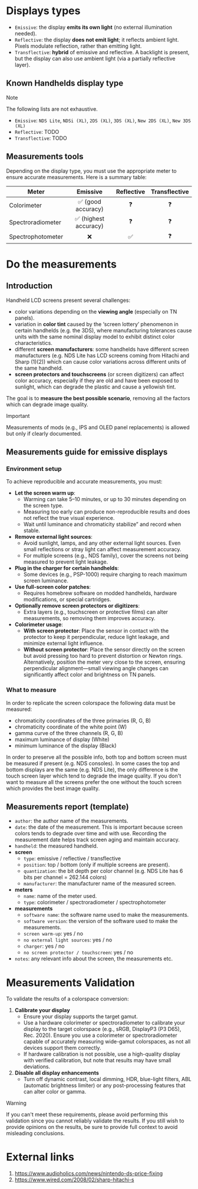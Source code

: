 # Displays types

- `Emissive`: the display **emits its own light** (no external illumination needed).
- `Reflective`: the display **does not emit light**; it reflects ambient light. Pixels modulate reflection, rather than emitting light.
- `Transflective`: **hybrid** of emissive and reflective. A backlight is present, but the display can also use ambient light (via a partially reflective layer).

## Known Handhelds display type

> [!NOTE]
> The following lists are not exhaustive.

- `Emissive`: `NDS Lite`, `NDSi (XL)`, `2DS (XL)`, `3DS (XL)`, `New 2DS (XL)`, `New 3DS (XL)`
- `Reflective`: TODO
- `Transflective`: TODO

## Measurements tools

Depending on the display type, you must use the appropriate meter to ensure accurate measurements. Here is a summary table:

| Meter  | Emissive | Reflective | Transflective |
| ------------- | :-------------: | :-------------: | :-------------: | 
| Colorimeter        | ✅ (good accuracy) | ❓ | ❓ |
| Spectroradiometer  | ✅ (highest accuracy) | ❓ | ❓ |
| Spectrophotometer  | ❌ | ✅ | ❓ |

# Do the measurements

## Introduction

Handheld LCD screens present several challenges:
- color variations depending on the **viewing angle** (especially on TN panels).
- variation in **color tint** caused by the ‘screen lottery’ phenomenon in certain handhelds (e.g. the 3DS), where manufacturing tolerances cause units with the same nominal display model to exhibit distinct color characteristics.
- different **screen manufacturers**: some handhelds have different screen manufacturers (e.g. NDS Lite has LCD screens coming from Hitachi and Sharp (1)(2)) which can cause color variations across different units of the same handheld. 
- **screen protectors and touchscreens** (or screen digitizers) can affect color accuracy, especially if they are old and have been exposed to sunlight, which can degrade the plastic and cause a yellowish tint.

The goal is to **measure the best possible scenario**, removing all the factors which can degrade image quality.

> [!IMPORTANT]
> Measurements of mods (e.g., IPS and OLED panel replacements) is allowed but only if clearly documented.

## Measurements guide for emissive displays

### Environment setup

To achieve reproducible and accurate measurements, you must:

* **Let the screen warm up**:
  * Warming can take 5–10 minutes, or up to 30 minutes depending on the screen type.
  * Measuring too early can produce non-reproducible results and does not reflect the true visual experience.
  * Wait until luminance and chromaticity stabilize” and record when stable.
* **Remove external light sources**:
  * Avoid sunlight, lamps, and any other external light sources. Even small reflections or stray light can affect measurement accuracy.
  * For multiple screens (e.g., NDS family), cover the screens not being measured to prevent light leakage.
* **Plug in the charger for certain handhelds**:
  * Some devices (e.g., PSP-1000) require charging to reach maximum screen luminance.
* **Use full-screen color patches**:
  * Requires homebrew software on modded handhelds, hardware modifications, or special cartridges.
* **Optionally remove screen protectors or digitizers**:
  * Extra layers (e.g., touchscreen or protective films) can alter measurements, so removing them improves accuracy.
* **Colorimeter usage**:
  * **With screen protector**: Place the sensor in contact with the protector to keep it perpendicular, reduce light leakage, and minimize external light influence.
  * **Without screen protector**: Place the sensor directly on the screen but avoid pressing too hard to prevent distortion or Newton rings. Alternatively, position the meter very close to the screen, ensuring perpendicular alignment—small viewing angle changes can significantly affect color and brightness on TN panels.


### What to measure

In order to replicate the screen colorspace the following data must be measured:
- chromaticity coordinates of the three primaries (R, G, B)
- chromaticity coordinate of the white point (W)
- gamma curve of the three channels (R, G, B)
- maximum luminance of display (White)
- minimum luminance of the display (Black)

In order to preserve all the possible info, both top and bottom screen must be measured if present (e.g. NDS consoles). In some cases the top and bottom displays are the same (e.g. NDS Lite), the only difference is the touch screen layer which tend to degrade the image quality. If you don't want to measure all the screens prefer the one without the touch screen which provides the best image quality. 

## Measurements report (template)

- `author`: the author name of the measurements.
- `date`: the date of the measurement. This is important because screen colors tends to degrade over time and with use. Recording the measurement date helps track screen aging and maintain accuracy.
- `handheld`: the measured handheld.
- **screen**
    - `type`: emissive / reflective / transflective
    - `position`: top / bottom (only if multiple screens are present).
    - `quantization`: the bit depth per color channel (e.g. NDS Lite has 6 bits per channel = 262.144 colors)
    - `manufacturer`: the manufacturer name of the measured screen.
- **meters**
    - `name`: name of the meter used.
    - `type`: colorimeter / spectroradiometer / spectrophotometer
- **measurements**
   - `software name`: the software name used to make the measurements.
   - `software version`: the version of the software used to make the measurements.
   - `screen warm-up`: yes / no
   - `no external light sources`: yes / no
   - `charger`: yes / no
   - `no screen protector / touchscreen`: yes / no
- `notes`: any relevant info about the screen, the measurements etc.

# **Measurements Validation**

To validate the results of a colorspace conversion:

1. **Calibrate your display**
   * Ensure your display supports the target gamut.
   * Use a hardware colorimeter or spectroradiometer to calibrate your display to the target colorspace (e.g., sRGB, DisplayP3 (P3 D65), Rec. 2020). Ensure you use a colorimeter or spectroradiometer capable of accurately measuring wide-gamut colorspaces, as not all devices support them correctly.
   * If hardware calibration is not possible, use a high-quality display with verified calibration, but note that results may have small deviations.
3. **Disable all display enhancements**
   * Turn off dynamic contrast, local dimming, HDR, blue-light filters, ABL (automatic brightness limiter) or any post-processing features that can alter color or gamma.
  
> [!WARNING]
> If you can't meet these requirements, please avoid performing this validation since you cannot reliably validate the results. If you still wish to provide opinions on the results, be sure to provide full context to avoid misleading conclusions.


# External links

1. https://www.audioholics.com/news/nintendo-ds-price-fixing
2. https://www.wired.com/2008/02/sharp-hitachi-s

  
